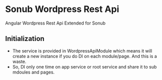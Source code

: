 # Sonub Wordpress Rest Api

Angular Wordpress Rest Api Extended for Sonub


## Initialization

* The service is provided in WordpressApiModule which means it will create a new instance if you do DI on each module/page.
  And this is a waste.
* So, DI only one time on app service or root service and share it to sub mdoules and pages.